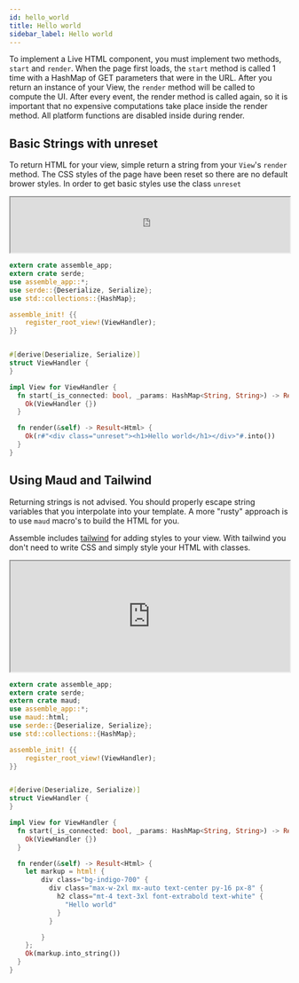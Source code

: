 ```yaml
---
id: hello_world
title: Hello world
sidebar_label: Hello world
---
```


To implement a Live HTML component, you must implement two methods, `start` and `render`. When the page first loads, the `start` method is called 1 time with a HashMap of GET parameters that were in the URL. After you return an instance of your View, the `render` method will be called to compute the UI. After every event, the render method is called again, so it is important that no expensive computations take place inside the render method. All platform functions are disabled inside during render.

## Basic Strings with unreset

To return HTML for your view, simple return a string from your `View`'s `render` method. The CSS styles of the page have been reset so there are no default brower styles. In order to get basic styles use the class `unreset`

<iframe height="100" width="100%" src="https://www.assemble.app/environment/ca4d3b0d-293a-4577-9444-3c607b0c4baa/view/?iframe=true" title="Hello World Basic"></iframe>

```rust
extern crate assemble_app;
extern crate serde;
use assemble_app::*;
use serde::{Deserialize, Serialize};
use std::collections::{HashMap};

assemble_init! {{
    register_root_view!(ViewHandler);
}}


#[derive(Deserialize, Serialize)]
struct ViewHandler {
}

impl View for ViewHandler {
  fn start(_is_connected: bool, _params: HashMap<String, String>) -> Result<Self> {
    Ok(ViewHandler {})
  }

  fn render(&self) -> Result<Html> {
    Ok(r#"<div class="unreset"><h1>Hello world</h1></div>"#.into())
  }
}
```





## Using Maud and Tailwind

Returning strings is not advised. You should properly escape string variables that you interpolate into your template. A more "rusty" approach is to use `maud` macro's to build the HTML for you.

Assemble includes [tailwind](https://tailwindcss.com/) for adding styles to your view. With tailwind you don't need to write CSS and simply style your HTML with classes.

<iframe height="200px" width="100%" src="https://www.assemble.app/environment/b76dcec8-1052-44a0-9691-460b74587c9f/view/?iframe=true" title="Hello World"></iframe>

```rust
extern crate assemble_app;
extern crate serde;
extern crate maud;
use assemble_app::*;
use maud::html;
use serde::{Deserialize, Serialize};
use std::collections::{HashMap};

assemble_init! {{
    register_root_view!(ViewHandler);
}}


#[derive(Deserialize, Serialize)]
struct ViewHandler {
}

impl View for ViewHandler {
  fn start(_is_connected: bool, _params: HashMap<String, String>) -> Result<Self> {
    Ok(ViewHandler {})
  }

  fn render(&self) -> Result<Html> {
    let markup = html! {
        div class="bg-indigo-700" {
          div class="max-w-2xl mx-auto text-center py-16 px-8" {
            h2 class="mt-4 text-3xl font-extrabold text-white" {
              "Hello world"
            }
          }

        }
    };
    Ok(markup.into_string())
  }
}
```




